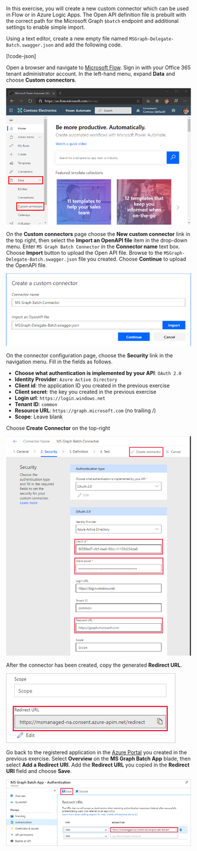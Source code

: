 <!-- markdownlint-disable MD002 MD041 -->

In this exercise, you will create a new custom connector which can be used in Flow or in Azure Logic Apps. The Open API definition file is prebuilt with the correct path for the Microsoft Graph `$batch` endpoint and additional settings to enable simple import.

Using a text editor, create a new empty file named `MSGraph-Delegate-Batch.swagger.json` and add the following code.

[!code-json[](../LabFiles/MSGraph-Delegate-Batch.swagger.json)]

Open a browser and navigate to [Microsoft Flow](https://flow.microsoft.com). Sign in with your Office 365 tenant administrator account. In the left-hand menu, expand **Data** and choose **Custom connectors**.

![A screen shot of the Custom connectors menu item in Microsoft Flow](./images/flow-conn1.png)

On the **Custom connectors** page choose the **New custom connector** link in the top right, then select the **Import an OpenAPI file** item in the drop-down menu. Enter `MS Graph Batch Connector` in the **Connector name** text box. Choose **Import** button to upload the Open API file. Browse to the `MSGraph-Delegate-Batch.swagger.json` file you created. Choose **Continue** to upload the OpenAPI file.

 ![A screen shot of the Create custom connector dialog](./images/flow-conn3.png)

On the connector configuration page, choose the **Security** link in the navigation menu. Fill in the fields as follows.

- **Choose what authentication is implemented by your API**: `OAuth 2.0`
- **Identity Provider**: `Azure Active Directory`
- **Client id**: the application ID you created in the previous exercise
- **Client secret**: the key you created in the previous exercise
- **Login url**: `https://login.windows.net`
- **Tenant ID**: `common`
- **Resource URL**: `https://graph.microsoft.com` (no trailing /)
- **Scope**: Leave blank

Choose **Create Connector** on the top-right

![A screen shot of the Security tab in the connector configuration](./images/flow-conn4.png)

After the connector has been created, copy the generated **Redirect URL**.

![A screen shot of the generated Redirect URL](./images/flow-conn5.png)

Go back to the registered application in the [Azure Portal](https://aad.portal.azure.com) you created in the previous exercise. Select **Overview** on the **MS Graph Batch App** blade, then select **Add a Redirect URI**. Add the **Redirect URL** you copied in the **Redirect URI** field and choose **Save**.

![A screen shot of the Reply URLs blade in the Azure portal](./images/flow-conn-preview6.png)
